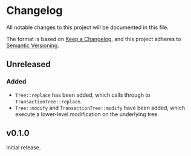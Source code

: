 # Changelog

All notable changes to this project will be documented in this file.

The format is based on [Keep a Changelog](https://keepachangelog.com/en/1.0.0/),
and this project adheres to [Semantic Versioning](https://semver.org/spec/v2.0.0.html).

## Unreleased

### Added

- `Tree::replace` has been added, which calls through to `TransactionTree::replace`.
- `Tree::modify` and `TransactionTree::modify` have been added, which execute a
  lower-level modification on the underlying tree.

## v0.1.0

Initial release.
